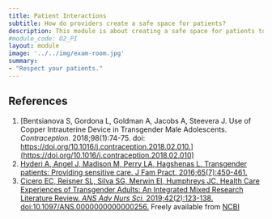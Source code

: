 ```yaml
---
title: Patient Interactions
subtitle: How do providers create a safe space for patients?
description: This module is about creating a safe space for patients to share.
#module_code: O2_PI
layout: module
image: '../../img/exam-room.jpg'
summary:
- "Respect your patients."
---
```


## References
1. [Bentsianova S, Gordona L, Goldman A, Jacobs A, Steevera J. Use of Copper Intrauterine Device in Transgender Male Adolescents. *Contraception*. 2018;98(1):74-75. doi: https://doi.org/10.1016/j.contraception.2018.02.010.](https://doi.org/10.1016/j.contraception.2018.02.010)
2. [Hyderi A, Angel J, Madison M, Perry LA, Hagshenas L. Transgender patients: Providing sensitive care. J Fam Pract. 2016;65(7):450-461.](http://www.jfponline.com/the-publication/past-issue-single-view/transgender-patients-providing-sensitive-care/de891a360cfbc68de404fb57aa148a91.html)
3. [Cicero EC, Reisner SL, Silva SG, Merwin EI, Humphreys JC. Health Care Experiences of Transgender Adults: An Integrated Mixed Research Literature Review. *ANS Adv Nurs Sci.* 2019;42(2):123-138. doi:10.1097/ANS.0000000000000256.](https://doi.org/10.1097/ANS.0000000000000256) Freely available from [NCBI](https://www.ncbi.nlm.nih.gov/pmc/articles/PMC6502664/)
